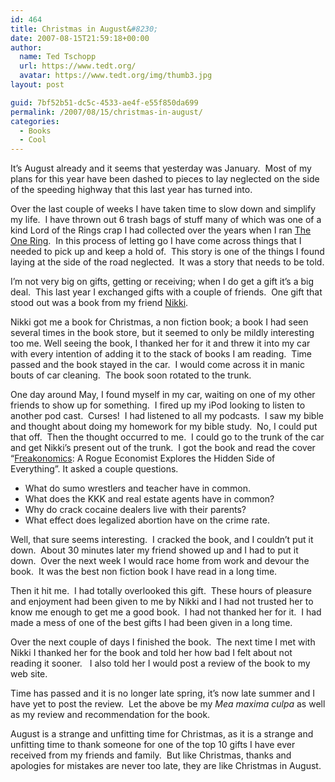 ```yaml
---
id: 464
title: Christmas in August&#8230;
date: 2007-08-15T21:59:18+00:00
author:
  name: Ted Tschopp
  url: https://www.tedt.org/
  avatar: https://www.tedt.org/img/thumb3.jpg
layout: post

guid: 7bf52b51-dc5c-4533-ae4f-e55f850da699
permalink: /2007/08/15/christmas-in-august/
categories:
  - Books
  - Cool
---
```

It’s August already and it seems that yesterday was January.  Most of my plans for this year have been dashed to pieces to lay neglected on the side of the speeding highway that this last year has turned into.

Over the last couple of weeks I have taken time to slow down and simplify my life.  I have thrown out 6 trash bags of stuff many of which was one of a kind Lord of the Rings crap I had collected over the years when I ran [The One Ring](http://www.theonering.com/).  In this process of letting go I have come across things that I needed to pick up and keep a hold of.  This story is one of the things I found laying at the side of the road neglected.  It was a story that needs to be told.

I’m not very big on gifts, getting or receiving; when I do get a gift it’s a big deal.  This last year I exchanged gifts with a couple of friends.  One gift that stood out was a book from my friend [Nikki](http://thenik.livejournal.com/).

Nikki got me a book for Christmas, a non fiction book; a book I had seen several times in the book store, but it seemed to only be mildly interesting too me. Well seeing the book, I thanked her for it and threw it into my car with every intention of adding it to the stack of books I am reading.  Time passed and the book stayed in the car.  I would come across it in manic bouts of car cleaning.  The book soon rotated to the trunk.

One day around May, I found myself in my car, waiting on one of my other friends to show up for something.  I fired up my iPod looking to listen to another pod cast.  Curses!  I had listened to all my podcasts.  I saw my bible and thought about doing my homework for my bible study.  No, I could put that off.  Then the thought occurred to me.  I could go to the trunk of the car and get Nikki’s present out of the trunk.  I got the book and read the cover “[Freakonomics](http://www.amazon.com/Freakonomics-Revised-Expanded-Economist-Everything/dp/0061234001/): A Rogue Economist Explores the Hidden Side of Everything”. It asked a couple questions.

  * What do sumo wrestlers and teacher have in common.
  * What does the KKK and real estate agents have in common?
  * Why do crack cocaine dealers live with their parents?
  * What effect does legalized abortion have on the crime rate.

Well, that sure seems interesting.  I cracked the book, and I couldn’t put it down.  About 30 minutes later my friend showed up and I had to put it down.  Over the next week I would race home from work and devour the book.  It was the best non fiction book I have read in a long time.

Then it hit me.  I had totally overlooked this gift.  These hours of pleasure and enjoyment had been given to me by Nikki and I had not trusted her to know me enough to get me a good book.  I had not thanked her for it.  I had made a mess of one of the best gifts I had been given in a long time.

Over the next couple of days I finished the book.  The next time I met with Nikki I thanked her for the book and told her how bad I felt about not reading it sooner.   I also told her I would post a review of the book to my web site.

Time has passed and it is no longer late spring, it’s now late summer and I have yet to post the review.  Let the above be my _Mea maxima culpa_ as well as my review and recommendation for the book.

August is a strange and unfitting time for Christmas, as it is a strange and unfitting time to thank someone for one of the top 10 gifts I have ever received from my friends and family.  But like Christmas, thanks and apologies for mistakes are never too late, they are like Christmas in August.